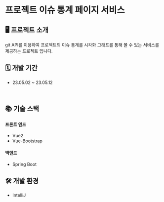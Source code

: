 # 프로젝트 이슈 통계 페이지 서비스

## 🖥 프로젝트 소개
git API를 이용하여 프로젝트의 이슈 통계를 시각화 그래프를 통해
볼 수 있는 서비스를 제공하는 프로젝트 입니다. 

## 🗓 개발 기간
* 23.05.02 ~ 23.05.12

<br/>

## 📚 기술 스택

#### 프론트 엔드

+ Vue2
+ Vue-Bootstrap


#### 백엔드
+ Spring Boot

## 🛠 개발 환경

+ IntelliJ
